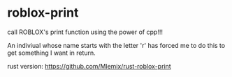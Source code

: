 # roblox-print
call ROBLOX's print function using the power of cpp!!!

An indiviual whose name starts with the letter 'r' has forced me to do this to get something I want in return.

rust version: https://github.com/Mlemix/rust-roblox-print
